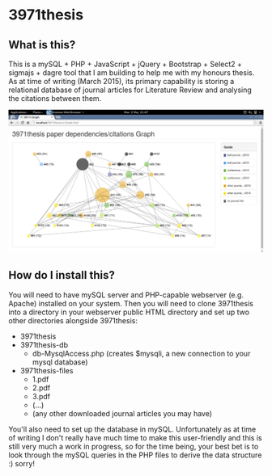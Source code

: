 # 3971thesis
## What is this?
This is a mySQL + PHP + JavaScript + jQuery + Bootstrap + Select2 + sigmajs + dagre tool that I am building to help me with my honours thesis. As at time of writing (March 2015), its primary capability is storing a relational database of journal articles for Literature Review and analysing the citations between them.

![Screenshot](https://raw.githubusercontent.com/blairw/3971thesis/master/misc/graph-ss.png)

## How do I install this?
You will need to have mySQL server and PHP-capable webserver (e.g. Apache) installed on your system. Then you will need to clone 3971thesis into a directory in your webserver public HTML directory and set up two other directories alongside 3971thesis:

- 3971thesis
- 3971thesis-db
  - db-MysqlAccess.php (creates $mysqli, a new connection to your mysql database)
- 3971thesis-files
  - 1.pdf
  - 2.pdf
  - 3.pdf
  - (...)
  - (any other downloaded journal articles you may have)

You'll also need to set up the database in mySQL. Unfortunately as at time of writing I don't really have much time to make this user-friendly and this is still very much a work in progress, so for the time being, your best bet is to look through the mySQL queries in the PHP files to derive the data structure :) sorry!
